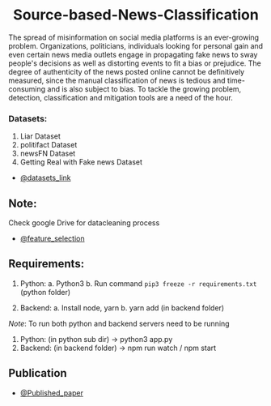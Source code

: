 <div align="center">
	<h1>Source-based-News-Classification</h1>
</div>

The spread of misinformation on social media platforms is an ever-growing problem. Organizations, politicians, individuals looking for personal gain and even certain news media outlets engage in propagating fake news to sway people's decisions as well as distorting events to fit a bias or prejudice. The degree of authenticity of the news posted online cannot be definitively measured, since the manual classification of news is tedious and time-consuming and is also subject to bias. To tackle the growing problem, detection, classification and mitigation tools are a need of the hour.

### Datasets:

1. Liar Dataset
2. politifact Dataset
3. newsFN Dataset
4. Getting Real with Fake news Dataset

- [@datasets_link](https://github.com/sumeetkr/AwesomeFakeNews)

## Note:

Check google Drive for datacleaning process
- [@feature_selection](https://docs.google.com/document/d/126HW_b7yylWT2_eS_NYvPheeg9P0sMVUjAMaamhPEZ4/edit?usp=sharing)


## Requirements:

1.  Python:
	a. Python3 
	b. Run command ```pip3 freeze -r requirements.txt``` (python folder)

2. Backend:
	a. Install node, yarn
	b. yarn add (in backend folder)

*Note*: To run both python and backend servers need to be running
1. Python: (in python sub dir) -> python3 app.py
2. Backend: (in backend folder) -> npm run watch / npm start

## Publication
- [@Published_paper](http://www.ijirset.com/upload/2020/june/115_4_Source.PDF)
